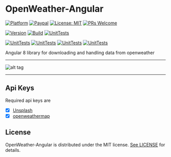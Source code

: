 # OpenWeather-Angular

[![Platform](https://img.shields.io/badge/platform-Angular-blue.svg)](https://angular.io/)
[![Paypal](https://img.shields.io/badge/paypal-donate-blue.svg)](https://www.paypal.me/GuepardoApps)
[![License: MIT](https://img.shields.io/badge/License-MIT-blue.svg)](https://opensource.org/licenses/MIT)
[![PRs Welcome](https://img.shields.io/badge/PRs-welcome-brightgreen.svg)](http://makeapullrequest.com)

[![Version](https://img.shields.io/badge/version-v0.8.0-green.svg)](src)
[![Build](https://img.shields.io/badge/build-successful-green.svg)](src)
[![UnitTests](https://img.shields.io/badge/UnitTests-successful-red.svg)](src)

[![UnitTests](https://img.shields.io/badge/Statements-Coverage-91.26%-green.svg)](src)
[![UnitTests](https://img.shields.io/badge/Branch-Coverage-71.58%-yellow.svg)](src)
[![UnitTests](https://img.shields.io/badge/Functions-Coverage-83.19%-green.svg)](src)
[![UnitTests](https://img.shields.io/badge/Line-Coverage-91.53%-green.svg)](src)

Angular 8 library for downloading and handling data from openweather

---

![alt tag](screenshots/img001.png)

---

## Api Keys

Required api keys are

- [x] [Unsplash](https://unsplash.com/)
- [x] [openweathermap](https://openweathermap.org/)

## License

OpenWeather-Angular is distributed under the MIT license. [See LICENSE](LICENSE.md) for details.
